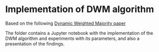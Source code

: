 # Implementation of DWM algorithm

Based on the following [Dynamic Weighted Majority paper](http://citeseerx.ist.psu.edu/viewdoc/download?doi=10.1.1.140.2481&rep=rep1&type=pdf)

The folder contains a Jupyter notebook with the implementation of the DWM algorithm and experiments with its 
parameters, and also a presentation of the findings.
